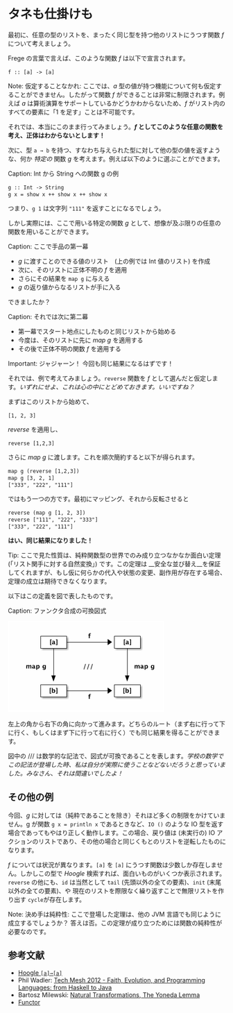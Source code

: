 # タネも仕掛けも

最初に、任意の型のリストを、まったく同じ型を持つ他のリストにうつす関数 _f_ について考えましょう。

Frege の言葉で言えば、このような関数 _f_ は以下で宣言されます。

```
f :: [a] -> [a]
```

Note: 仮定することなかれ: ここでは、_a_ 型の値が持つ機能について何も仮定することができません。したがって関数 _f_ ができることは非常に制限されます。例えば _a_ は算術演算をサポートしているかどうかわからないため、_f_ がリスト内のすべての要素に「1 を足す」ことは不可能です。

それでは、本当にこのまま行ってみましょう。**_f_ としてこのような任意の関数を考え、正体はわからないとします！**

次に、型 `a → b` を持つ、すなわち与えられた型に対して他の型の値を返すような、何か _特定の_ 関数 _g_ を考えます。例えば以下のように選ぶことができます。

Caption: Int から String への関数 g の例

```
g :: Int -> String
g x = show x ++ show x ++ show x
```

つまり、`g 1` は文字列 `"111"` を返すことになるでしょう。

しかし実際には、ここで用いる特定の関数 _g_ として、想像が及ぶ限りの任意の関数を用いることができます。

Caption: ここで手品の第一幕

* _g_ に渡すことのできる値のリスト　(上の例では Int 値のリスト) を作成
* 次に、そのリストに正体不明の _f_ を適用
* さらにその結果を `map g` に与える
* _g_ の返り値からなるリストが手に入る

できましたか？

Caption: それでは次に第二幕

* 第一幕でスタート地点にしたものと同じリストから始める
* 今度は、そのリストに先に _map g_ を適用する
* その後で正体不明の関数 _f_ を適用する

Important: ジャジャーン！ 今回も同じ結果になるはずです！

それでは、例で考えてみましょう。`reverse` 関数を _f_ として選んだと仮定します。_いずれにせよ、これは心の中にとどめておきます。いいですね？_

まずはこのリストから始めて、

```
[1, 2, 3]
```

_reverse_ を適用し、

```
reverse [1,2,3]
```

さらに _map g_ に渡します。これを順次簡約すると以下が得られます。

```
map g (reverse [1,2,3])
map g [3, 2, 1]
["333", "222", "111"]
```

ではもう一つの方です。最初にマッピング、それから反転させると

```
reverse (map g [1, 2, 3])
reverse ["111", "222", "333"]
["333", "222", "111"]
```

__はい、同じ結果になりました！__

Tip: ここで見た性質は、純粋関数型の世界でのみ成り立つなかなか面白い定理 (「リスト関手に対する自然変換」) です。この定理は __安全な並び替え__を保証してくれますが、もし仮に何らかの代入や状態の変更、副作用が存在する場合、定理の成立は期待できなくなります。

以下はこの定義を図で表したものです。

Caption: ファンクタ合成の可換図式

![ファンクタ合成の可換図式](functor-composition.png)

左上の角から右下の角に向かって進みます。どちらのルート（まず右に行って下に行く、もしくはまず下に行って右に行く）でも同じ結果を得ることができます。

図中の /// は数学的な記法で、図式が可換であることを表します。_学校の数学でこの記法が登場した時、私は自分が実際に使うことなどないだろうと思っていました。みなさん、それは間違いでしたよ！_

## その他の例

今回、_g_ に対しては（純粋であることを除き）それほど多くの制限をかけていません。g が関数 `g x = println x` であるときなど、`IO ()` のような IO 型を返す場合であってもやはり正しく動作します。この場合、戻り値は (未実行の) IO アクションのリストであり、その他の場合と同じくもとのリストを逆転したものになります。

_f_ については状況が異なります。`[a]` を `[a]` にうつす関数は少数しか存在しません。しかしこの型で  _Hoogle_ 検索すれば、面白いものがいくつか表示されます。`reverse` の他にも、`id` は当然として `tail` (先頭以外の全ての要素)、`init` (末尾以外の全ての要素)、や 現在のリストを際限なく繰り返すことで無限リストを作り出す `cycle`が存在します。

Note: 決め手は純粋性: ここで登場した定理は、他の JVM 言語でも同じように成立するでしょうか？ 答えは否。この定理が成り立つためには関数の純粋性が必要なのです。

## 参考文献

* [Hoogle `[a]→[a]`](https://www.haskell.org/hoogle/?hoogle=%5Ba%5D+-%3E+%5Ba%5D)
* Phil Wadler: [Tech Mesh 2012 - Faith, Evolution, and Programming Languages: from Haskell to Java](https://www.youtube.com/watch?v=NZeDRs6snm0)
* Bartosz Milewski: [Natural Transformations, The Yoneda Lemma](http://bartoszmilewski.com/2015/04/07/natural-transformations/)
* [Functor](http://en.wikipedia.org/wiki/Functor)
